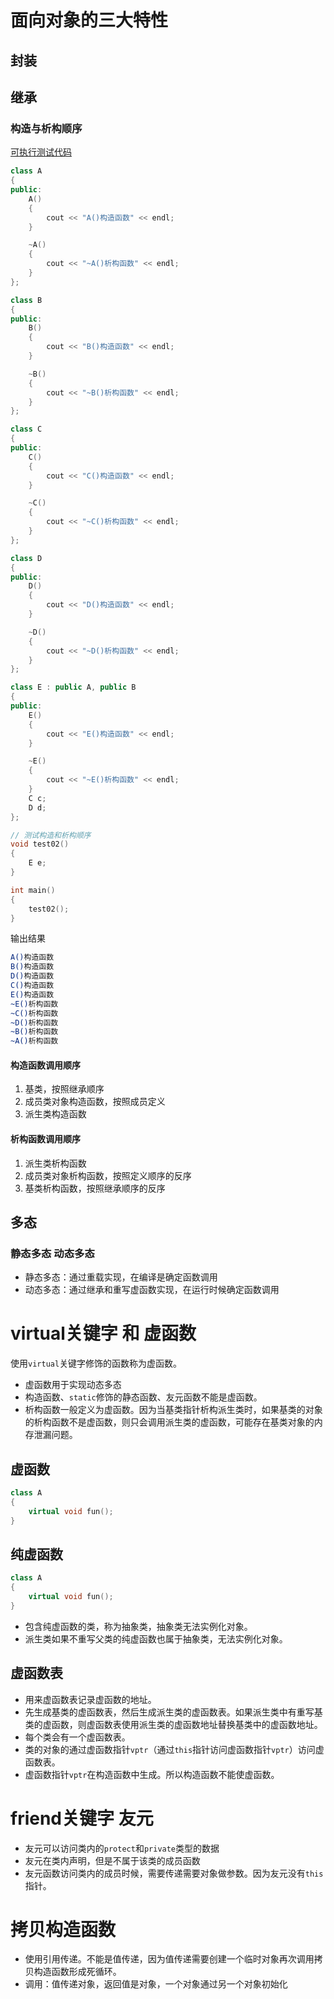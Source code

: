 
# 面向对象的三大特性
## 封装
## 继承
### 构造与析构顺序
[可执行测试代码](code/test_const.cpp)
```c++
class A
{
public:
    A()
    {
        cout << "A()构造函数" << endl;
    }

    ~A()
    {
        cout << "~A()析构函数" << endl;
    }
};

class B
{
public:
    B()
    {
        cout << "B()构造函数" << endl;
    }

    ~B()
    {
        cout << "~B()析构函数" << endl;
    }
};

class C
{
public:
    C()
    {
        cout << "C()构造函数" << endl;
    }

    ~C()
    {
        cout << "~C()析构函数" << endl;
    }
};

class D
{
public:
    D()
    {
        cout << "D()构造函数" << endl;
    }

    ~D()
    {
        cout << "~D()析构函数" << endl;
    }
};

class E : public A, public B
{
public:
    E()
    {
        cout << "E()构造函数" << endl;
    }

    ~E()
    {
        cout << "~E()析构函数" << endl;
    }
    C c;
    D d;
};

// 测试构造和析构顺序
void test02()
{
    E e;
}

int main()
{
    test02();
}
```
输出结果
```bash
A()构造函数
B()构造函数
D()构造函数
C()构造函数
E()构造函数
~E()析构函数
~C()析构函数
~D()析构函数
~B()析构函数
~A()析构函数
```
#### 构造函数调用顺序
1. 基类，按照继承顺序
2. 成员类对象构造函数，按照成员定义
3. 派生类构造函数
#### 析构函数调用顺序
1. 派生类析构函数
2. 成员类对象析构函数，按照定义顺序的反序
3. 基类析构函数，按照继承顺序的反序

## 多态
### 静态多态 动态多态
- 静态多态：通过重载实现，在编译是确定函数调用
- 动态多态：通过继承和重写虚函数实现，在运行时候确定函数调用


# virtual关键字 和 虚函数
使用`virtual`关键字修饰的函数称为虚函数。
- 虚函数用于实现动态多态
- 构造函数、`static`修饰的静态函数、友元函数不能是虚函数。
- 析构函数一般定义为虚函数。因为当基类指针析构派生类时，如果基类的对象的析构函数不是虚函数，则只会调用派生类的虚函数，可能存在基类对象的内存泄漏问题。
## 虚函数
```c++
class A
{
    virtual void fun();
}
```
## 纯虚函数
```c++
class A
{
    virtual void fun();
}
```
- 包含纯虚函数的类，称为抽象类，抽象类无法实例化对象。
- 派生类如果不重写父类的纯虚函数也属于抽象类，无法实例化对象。
## 虚函数表
- 用来虚函数表记录虚函数的地址。
- 先生成基类的虚函数表，然后生成派生类的虚函数表。如果派生类中有重写基类的虚函数，则虚函数表使用派生类的虚函数地址替换基类中的虚函数地址。
- 每个类会有一个虚函数表。
- 类的对象的通过虚函数指针`vptr`（通过`this`指针访问虚函数指针`vptr`）访问虚函数表。
- 虚函数指针`vptr`在构造函数中生成。所以构造函数不能使虚函数。


# friend关键字 友元
- 友元可以访问类内的`protect`和`private`类型的数据
- 友元在类内声明，但是不属于该类的成员函数
- 友元函数访问类内的成员时候，需要传递需要对象做参数。因为友元没有`this`指针。



# 拷贝构造函数
- 使用引用传递。不能是值传递，因为值传递需要创建一个临时对象再次调用拷贝构造函数形成死循环。
- 调用：值传递对象，返回值是对象，一个对象通过另一个对象初始化